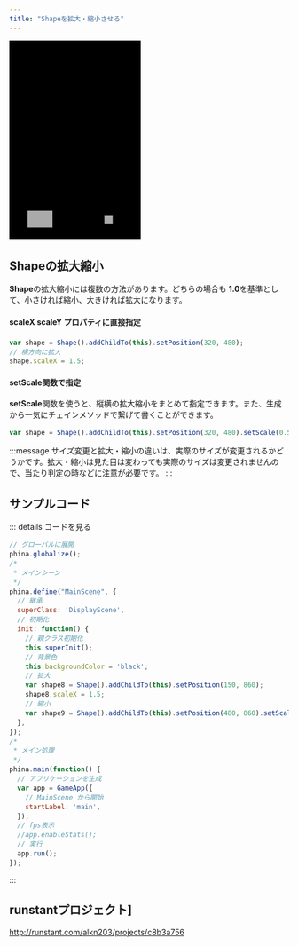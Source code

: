 ```yaml
---
title: "Shapeを拡大・縮小させる"
---
```


![scale-shape](/images/scale-shape.png)

## Shapeの拡大縮小
**Shape**の拡大縮小には複数の方法があります。どちらの場合も **1.0**を基準として、小さければ縮小、大きければ拡大になります。

#### scaleX scaleY プロパティに直接指定
```js
var shape = Shape().addChildTo(this).setPosition(320, 480);
// 横方向に拡大
shape.scaleX = 1.5;
```

#### setScale関数で指定
**setScale**関数を使うと、縦横の拡大縮小をまとめて指定できます。また、生成から一気にチェインメソッドで繋げて書くことができます。

```js
var shape = Shape().addChildTo(this).setPosition(320, 480).setScale(0.5, 0.5);
```

:::message
サイズ変更と拡大・縮小の違いは、実際のサイズが変更されるかどうかです。拡大・縮小は見た目は変わっても実際のサイズは変更されませんので、当たり判定の時などに注意が必要です。
:::

## サンプルコード
::: details コードを見る
```js
// グローバルに展開
phina.globalize();
/*
 * メインシーン
 */
phina.define("MainScene", {
  // 継承
  superClass: 'DisplayScene',
  // 初期化
  init: function() {
    // 親クラス初期化
    this.superInit();
    // 背景色
    this.backgroundColor = 'black';
    // 拡大
    var shape8 = Shape().addChildTo(this).setPosition(150, 860);
    shape8.scaleX = 1.5;
    // 縮小
    var shape9 = Shape().addChildTo(this).setPosition(480, 860).setScale(0.5, 0.5);
  },
});
/*
 * メイン処理
 */
phina.main(function() {
  // アプリケーションを生成
  var app = GameApp({
    // MainScene から開始
    startLabel: 'main',
  });
  // fps表示
  //app.enableStats();
  // 実行
  app.run();
});
```
:::

## runstantプロジェクト]
http://runstant.com/alkn203/projects/c8b3a756